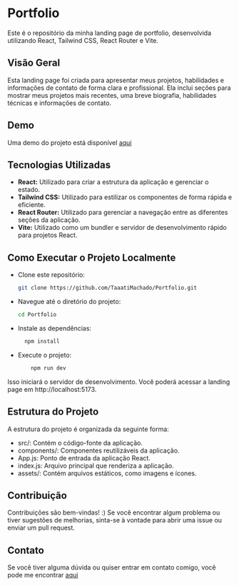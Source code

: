 # Portfolio
Este é o repositório da minha landing page de portfolio, desenvolvida utilizando React, Tailwind CSS, React Router e Vite.

## Visão Geral
Esta landing page foi criada para apresentar meus projetos, habilidades e informações de contato de forma clara e profissional. Ela inclui seções para mostrar meus projetos mais recentes, uma breve biografia, habilidades técnicas e informações de contato.

## Demo
Uma demo do projeto está disponível [aqui](https://portfolio-tatimachado.vercel.app/)

## Tecnologias Utilizadas
- **React:** Utilizado para criar a estrutura da aplicação e gerenciar o estado.
- **Tailwind CSS:** Utilizado para estilizar os componentes de forma rápida e eficiente.
- **React Router:** Utilizado para gerenciar a navegação entre as diferentes seções da aplicação.
- **Vite:** Utilizado como um bundler e servidor de desenvolvimento rápido para projetos React.

## Como Executar o Projeto Localmente
- Clone este repositório:
   ```bash
   git clone https://github.com/TaaatiMachado/Portfolio.git
   ```

- Navegue até o diretório do projeto:
  ```bash
  cd Portfolio
  ```

- Instale as dependências:
  ```bash
    npm install
  ```

- Execute o projeto:
  ```bash
      npm run dev
  ```

Isso iniciará o servidor de desenvolvimento. Você poderá acessar a landing page em http://localhost:5173.

## Estrutura do Projeto
A estrutura do projeto é organizada da seguinte forma:

   - src/: Contém o código-fonte da aplicação.
   - components/: Componentes reutilizáveis da aplicação.
   - App.js: Ponto de entrada da aplicação React.
   - index.js: Arquivo principal que renderiza a aplicação.
   - assets/: Contém arquivos estáticos, como imagens e ícones.

## Contribuição
Contribuições são bem-vindas! :) Se você encontrar algum problema ou tiver sugestões de melhorias, sinta-se à vontade para abrir uma issue ou enviar um pull request.

## Contato
Se você tiver alguma dúvida ou quiser entrar em contato comigo, você pode me encontrar [aqui](mailto:taaatimachado@gmail.com)
